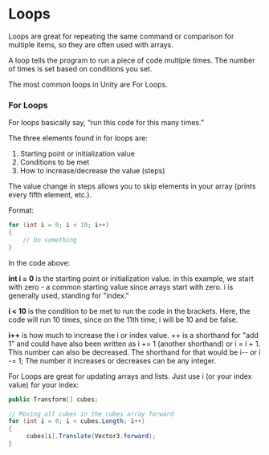 # Loops

Loops are great for repeating the same command or comparison for multiple items, so they are often used with arrays.

A loop tells the program to run a piece of code multiple times. The number of times is set based on conditions you set.

The most common loops in Unity are For Loops.

### For Loops

For loops basically say, “run this code for this many times.”

The three elements found in for loops are:

1. Starting point or initialization value
2. Conditions to be met
3. How to increase/decrease the value \(steps\)

The value change in steps allows you to skip elements in your array \(prints every fifth element, etc.\).

Format:

```csharp
for (int i = 0; i < 10; i++)
{
    // Do something
}
```

In the code above:

**int i = 0** is the starting point or initialization value. in this example, we start with zero - a common starting value since arrays start with zero. i is generally used, standing for "index."

**i &lt; 10** is the condition to be met to run the code in the brackets. Here, the code will run 10 times, since on the 11th time, i will be 10 and be false.

**i++** is how much to increase the i or index value. ++ is a shorthand for "add 1" and could have also been written as i += 1 \(another shorthand\) or i = i + 1. This number can also be decreased. The shorthand for that would be i-- or i -= 1; The number it increases or decreases can be any integer.

For Loops are great for updating arrays and lists. Just use i \(or your index value\) for your index:

```csharp
public Transform[] cubes;

// Moving all cubes in the cubes array forward
for (int i = 0; i < cubes.Length; i++)
{
     cubes[i].Translate(Vector3.forward);
}
```



